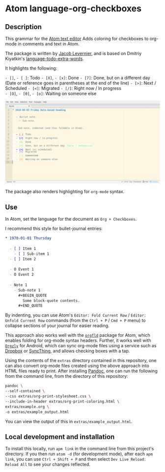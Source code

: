 # Atom language-org-checkboxes

## Description

This grammar for the [Atom text editor](https://atom.io/) Adds coloring for checkboxes to org-mode in comments and text in Atom.

The package is written by [Jacob Levernier](https://adunumdatum.org), and is based on Dmitriy Kiyatkin's [language-todo-extra-words](https://github.com/dkiyatkin/atom-language-todo-extra-words).

It highlights the following:

`- []`, `- [ ]`: Todo
`- [X]`, `- [x]`: Done
`- [7]`: Done, but on a different day (Date or reference goes in parentheses at the end of the line)
`- [>]`: Next / Scheduled
`- [<]`: Migrated
`- [/]`: Right now / In progress  
`- [O]`, `- [0]`, `- [o]`: Waiting on someone else

![Screenshot of org-syntax coloring](extras/org-coloring-screenshot.png)

The package also renders highlighting for `org-mode` syntax.

## Use

In Atom, set the language for the document as `Org + Checkboxes`.

I recommend this style for bullet-journal entries:

```org
* 1970-01-01 Thursday

  - [ ] Item 1
    - [ ] Sub-item 1
  - [ ] Item 2

  - O Event 1
  - O Event 2

  - Note 1
    - Sub-note 1
      #+BEGIN_QUOTE
        Some block-quote contents.
      #+END_QUOTE
```

By indenting, you can use Atom's `Editor: Fold Current Row` / `Editor: Unfold Current Row` commands (from the `Ctrl + P` / `Cmd + P` menu) to collapse sections of your journal for easier reading.

This approach also works well with the [`orgfld`](https://atom.io/packages/orgfld) package for Atom, which enables folding for org-mode syntax headers. Further, it works well with [`Orgzly`](http://www.orgzly.com/) for Android, which can sync org-mode files using a service such as [Dropbox](https://www.dropbox.com) or [SyncThing](https://syncthing.net/), and allows checking boxes with a tap.

Using the contents of the `extras` directory contained in this repository, one can also convert org-mode files created using the above approach into HTML files ready to print. After installing [Pandoc](https://pandoc.org/installing.html), one can run the following from the command line, from the directory of this repository:

```sh
pandoc \
--self-contained \
--css extras/org-print-stylesheet.css \
--include-in-header extras/org-print-coloring.html \
extras/example.org \
-o extras/example_output.html
```

You can view the output of this in `extras/example_output.html`.

## Local development and installation

To install this locally, run `apm link` in the command line from this project's directory. If you then run `atom -d` (for development mode), after each `apm link`, you can use `Ctrl + Shift + P` and then select `Dev Live Reload: Reload All` to see your changes reflected.
